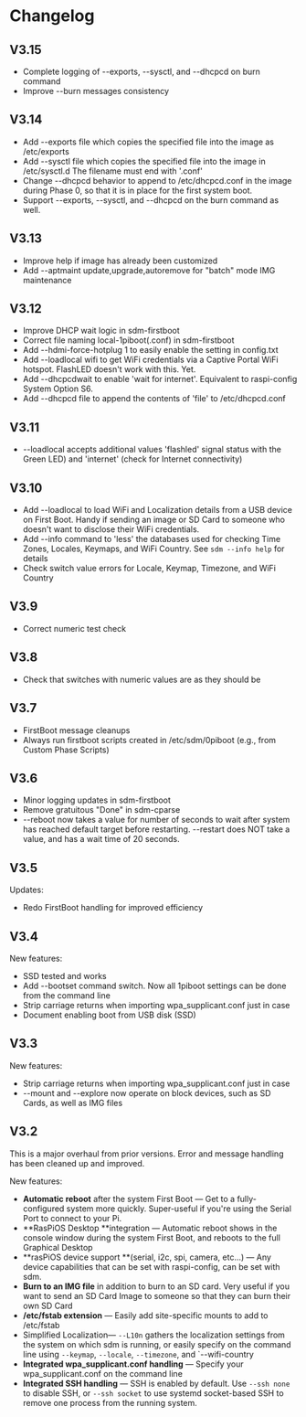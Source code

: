 # Changelog

## V3.15

* Complete logging of --exports, --sysctl, and --dhcpcd on burn command
* Improve --burn messages consistency

## V3.14

* Add --exports file which copies the specified file into the image as /etc/exports
* Add --sysctl file which copies the specified file into the image in /etc/sysctl.d The filename must end with '.conf'
* Change --dhcpcd behavior to append to /etc/dhcpcd.conf in the image during Phase 0, so that it is in place for the first system boot.
* Support --exports, --sysctl, and --dhcpcd on the burn command as well.

## V3.13

* Improve help if image has already been customized
* Add --aptmaint update,upgrade,autoremove for "batch" mode IMG maintenance

## V3.12

* Improve DHCP wait logic in sdm-firstboot
* Correct file naming local-1piboot(.conf) in sdm-firstboot
* Add --hdmi-force-hotplug 1 to easily enable the setting in config.txt
* Add --loadlocal wifi to get WiFi credentials via a Captive Portal WiFi hotspot. FlashLED doesn't work with this. Yet.
* Add --dhcpcdwait to enable 'wait for internet'. Equivalent to raspi-config System Option S6.
* Add --dhcpcd file to append the contents of 'file' to /etc/dhcpcd.conf

## V3.11

* --loadlocal accepts additional values 'flashled' signal status with the Green LED) and 'internet' (check for Internet connectivity)
    
## V3.10

* Add --loadlocal to load WiFi and Localization details from a USB device on First Boot. Handy if sending an image or SD Card to
someone who doesn't want to disclose their WiFi credentials.
* Add --info command to 'less' the databases used for checking Time Zones, Locales, Keymaps, and WiFi Country. See `sdm --info help` for details
* Check switch value errors for Locale, Keymap, Timezone, and WiFi Country

## V3.9

* Correct numeric test check

## V3.8

* Check that switches with numeric values are as they should be

## V3.7

* FirstBoot message cleanups
* Always run firstboot scripts created in /etc/sdm/0piboot (e.g., from Custom Phase Scripts)

## V3.6

* Minor logging updates in sdm-firstboot
* Remove gratuitous "Done" in sdm-cparse
* --reboot now takes a value for number of seconds to wait after system has reached default target before restarting. --restart does NOT take a value, and has a wait time of 20 seconds.

## V3.5

Updates:

* Redo FirstBoot handling for improved efficiency

## V3.4

New features:

* SSD tested and works
* Add --bootset command switch. Now all 1piboot settings can be done from the command line
* Strip carriage returns when importing wpa_supplicant.conf just in case
* Document enabling boot from USB disk (SSD)

## V3.3

New features:

* Strip carriage returns when importing wpa_supplicant.conf just in case
* --mount and --explore now operate on block devices, such as SD Cards, as well as IMG files

## V3.2

This is a major overhaul from prior versions. Error and message handling has been cleaned up and improved. 

New features:

* **Automatic reboot** after the system First Boot &mdash; Get to a fully-configured system more quickly. Super-useful if you're using the Serial Port to connect to your Pi.
* **RasPiOS Desktop **integration &mdash; Automatic reboot shows in the console window during the system First Boot, and reboots to the full Graphical Desktop
* **rasPiOS device support **(serial, i2c, spi, camera, etc...) &mdash; Any device capabilities that can be set with raspi-config, can be set with sdm.
* **Burn to an IMG file** in addition to burn to an SD card. Very useful if you want to send an SD Card Image to someone so that they can burn their own SD Card
* **/etc/fstab extension** &mdash; Easily add site-specific mounts to add to /etc/fstab
*  Simplified Localization&mdash; `--L10n` gathers the localization settings from the system on which sdm is running, or easily specify on the command line using `--keymap`, `--locale`, `--timezone`, and `--wifi-country
* **Integrated wpa_supplicant.conf handling** &mdash; Specify your wpa_supplicant.conf on the command line
* **Integrated SSH handling** &mdash; SSH is enabled by default. Use `--ssh none` to disable SSH, or `--ssh socket` to use systemd socket-based SSH to remove one process from the running system.

